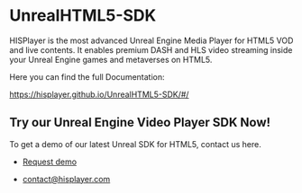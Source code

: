 # UnrealHTML5-SDK

HISPlayer is the most advanced Unreal Engine Media Player for HTML5 VOD and live contents. It enables premium DASH and HLS video streaming inside your Unreal Engine games and metaverses on HTML5.

Here you can find the full Documentation:

https://hisplayer.github.io/UnrealHTML5-SDK/#/

## Try our Unreal Engine Video Player SDK Now!

To get a demo of our latest Unreal SDK for HTML5, contact us here.

* [Request demo](https://hisplayer.com/unreal-player-sdk/)

* contact@hisplayer.com
